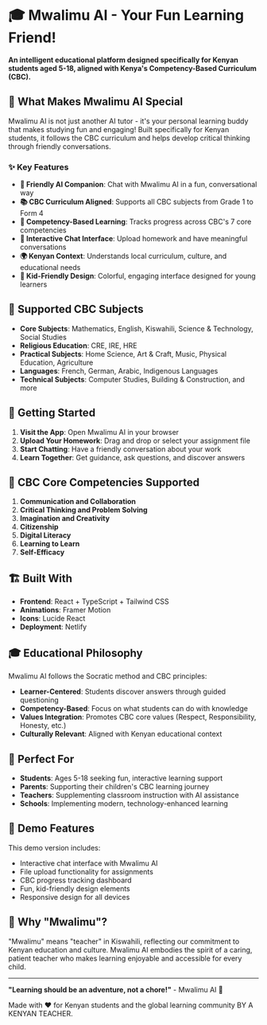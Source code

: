 # 🎓 Mwalimu AI - Your Fun Learning Friend!

**An intelligent educational platform designed specifically for Kenyan students aged 5-18, aligned with Kenya's Competency-Based Curriculum (CBC).**

## 🌟 What Makes Mwalimu AI Special

Mwalimu AI is not just another AI tutor - it's your personal learning buddy that makes studying fun and engaging! Built specifically for Kenyan students, it follows the CBC curriculum and helps develop critical thinking through friendly conversations.

### ✨ Key Features

- **🤖 Friendly AI Companion**: Chat with Mwalimu AI in a fun, conversational way
- **📚 CBC Curriculum Aligned**: Supports all CBC subjects from Grade 1 to Form 4
- **🎯 Competency-Based Learning**: Tracks progress across CBC's 7 core competencies
- **💬 Interactive Chat Interface**: Upload homework and have meaningful conversations
- **🌍 Kenyan Context**: Understands local curriculum, culture, and educational needs
- **🎨 Kid-Friendly Design**: Colorful, engaging interface designed for young learners

## 🎨 Supported CBC Subjects

- **Core Subjects**: Mathematics, English, Kiswahili, Science & Technology, Social Studies
- **Religious Education**: CRE, IRE, HRE
- **Practical Subjects**: Home Science, Art & Craft, Music, Physical Education, Agriculture
- **Languages**: French, German, Arabic, Indigenous Languages
- **Technical Subjects**: Computer Studies, Building & Construction, and more

## 🚀 Getting Started

1. **Visit the App**: Open Mwalimu AI in your browser
2. **Upload Your Homework**: Drag and drop or select your assignment file
3. **Start Chatting**: Have a friendly conversation about your work
4. **Learn Together**: Get guidance, ask questions, and discover answers

## 🎯 CBC Core Competencies Supported

1. **Communication and Collaboration**
2. **Critical Thinking and Problem Solving**
3. **Imagination and Creativity**
4. **Citizenship**
5. **Digital Literacy**
6. **Learning to Learn**
7. **Self-Efficacy**

## 🏗️ Built With

- **Frontend**: React + TypeScript + Tailwind CSS
- **Animations**: Framer Motion
- **Icons**: Lucide React
- **Deployment**: Netlify

## 🎓 Educational Philosophy

Mwalimu AI follows the Socratic method and CBC principles:
- **Learner-Centered**: Students discover answers through guided questioning
- **Competency-Based**: Focus on what students can do with knowledge
- **Values Integration**: Promotes CBC core values (Respect, Responsibility, Honesty, etc.)
- **Culturally Relevant**: Aligned with Kenyan educational context

## 🌟 Perfect For

- **Students**: Ages 5-18 seeking fun, interactive learning support
- **Parents**: Supporting their children's CBC learning journey
- **Teachers**: Supplementing classroom instruction with AI assistance
- **Schools**: Implementing modern, technology-enhanced learning

## 🚀 Demo Features

This demo version includes:
- Interactive chat interface with Mwalimu AI
- File upload functionality for assignments
- CBC progress tracking dashboard
- Fun, kid-friendly design elements
- Responsive design for all devices

## 🎉 Why "Mwalimu"?

"Mwalimu" means "teacher" in Kiswahili, reflecting our commitment to Kenyan education and culture. Mwalimu AI embodies the spirit of a caring, patient teacher who makes learning enjoyable and accessible for every child.

---

**"Learning should be an adventure, not a chore!"** - Mwalimu AI 🌟

Made with ❤️ for Kenyan students and the global learning community BY A KENYAN TEACHER.
